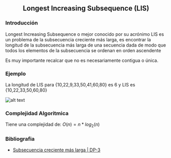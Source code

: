 <div align="center">
  
  ## Longest Increasing Subsequence (LIS)
 
</div>

### Introducción

Longest Increasing Subsequence o mejor conocido por su acrónimo LIS es un problema de la subsecuencia creciente más larga, es encontrar la longitud de la subsecuencia más larga de una secuencia dada de modo que todos los elementos de la subsecuencia se ordenan en orden ascendente

Es muy importante recalcar que no es necesariamente contigua o única.


### Ejemplo

La longitud de LIS para {10,22,9,33,50,41,60,80} es 6 y LIS es {10,22,33,50,60,80}

![alt text](https://media.geeksforgeeks.org/wp-content/cdn-uploads/Longest-Increasing-Subsequence.png)


 ### Complejidad Algoritmica
 
Tiene una complejidad de: $O(n)=n*log_2(n)$

### Bibliografia

* [Subsecuencia creciente más larga | DP-3](https://www.geeksforgeeks.org/longest-increasing-subsequence-dp-3/)
